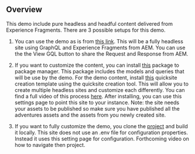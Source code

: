 ## Overview

This demo include pure headless and headful content delivered from Experience Fragments.  There are 3 possible setups for this demo.

1. You can use the demo as is from <a href='/'>this link</a>.  This will be a fully headless site using GraphQL and Experience Fragments from AEM.  You can use the the View GQL button to share the Request and Response from AEM.

2. If you want to customize the content, you can install <a href='https://github.com/lamontacrook/aem-pure-headless#:~:text=last%20week-,gql%2Ddemo%2D0.0.4.zip,-update'>this</a> package to package manager.  This package includes the models and queries that will be use by the demo.  For the demo content, install <a href='https://github.com/lamontacrook/aem-pure-headless#:~:text=gql%2Ddemo%2Dtemplate%2D0.0.3.zip'>this</a> quicksite creation template using the quicksite creation tool.  This will allow you to create multiple headless sites and customize each differently.  You can find a full video of this process <a href=''>here</a>.  After installing, you can use this settings page to point this site to your instance.  Note: the site needs your assets to be published so make sure you have published all the adventures assets and the assets from you newly created site.

3. If you want to fully customize the demo, you clone the <a href='https://github.com/lamontacrook/aem-pure-headless'>project</a> and build it locally.  This site does not use an .env file for configuration properties.  Instead it uses this setting page for configuration.  Forthcoming video on how to navigate then project.


